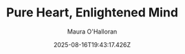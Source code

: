 ---
title: "Pure Heart, Enlightened Mind"
date: "2025-08-16T19:43:17.426Z"
author: "Maura O'Halloran"
read_year: "NO"
recommendation: '3'
url: /bookshelf/pure-heart-enlightened-mind
---
